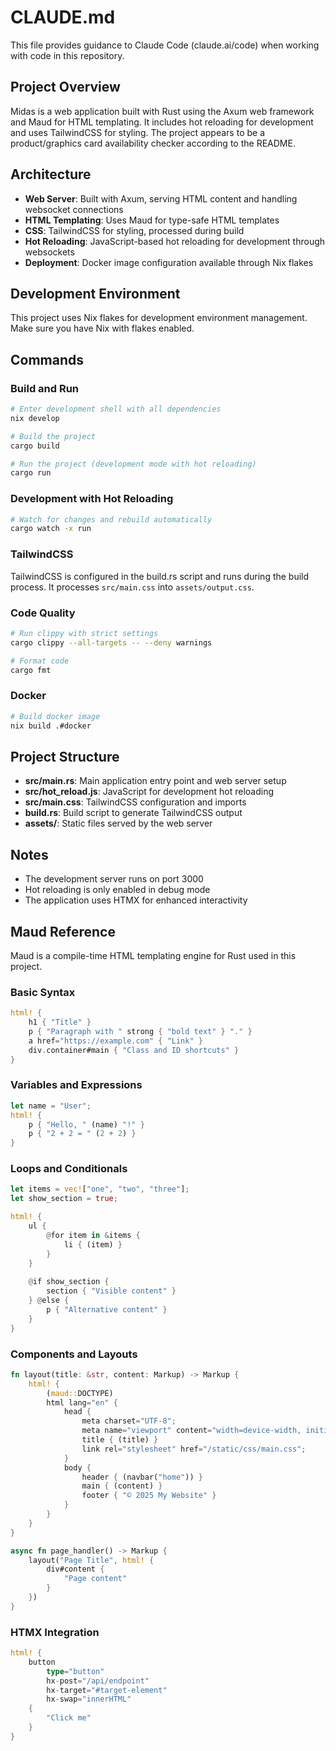 # CLAUDE.md

This file provides guidance to Claude Code (claude.ai/code) when working with code in this repository.

## Project Overview

Midas is a web application built with Rust using the Axum web framework and Maud for HTML templating. It includes hot reloading for development and uses TailwindCSS for styling. The project appears to be a product/graphics card availability checker according to the README.

## Architecture

- **Web Server**: Built with Axum, serving HTML content and handling websocket connections
- **HTML Templating**: Uses Maud for type-safe HTML templates
- **CSS**: TailwindCSS for styling, processed during build
- **Hot Reloading**: JavaScript-based hot reloading for development through websockets
- **Deployment**: Docker image configuration available through Nix flakes

## Development Environment

This project uses Nix flakes for development environment management. Make sure you have Nix with flakes enabled.

## Commands

### Build and Run

```bash
# Enter development shell with all dependencies
nix develop

# Build the project
cargo build

# Run the project (development mode with hot reloading)
cargo run
```

### Development with Hot Reloading

```bash
# Watch for changes and rebuild automatically
cargo watch -x run
```

### TailwindCSS

TailwindCSS is configured in the build.rs script and runs during the build process. It processes `src/main.css` into `assets/output.css`.

### Code Quality

```bash
# Run clippy with strict settings
cargo clippy --all-targets -- --deny warnings

# Format code
cargo fmt
```

### Docker

```bash
# Build docker image
nix build .#docker
```

## Project Structure

- **src/main.rs**: Main application entry point and web server setup
- **src/hot_reload.js**: JavaScript for development hot reloading
- **src/main.css**: TailwindCSS configuration and imports
- **build.rs**: Build script to generate TailwindCSS output
- **assets/**: Static files served by the web server

## Notes

- The development server runs on port 3000
- Hot reloading is only enabled in debug mode
- The application uses HTMX for enhanced interactivity

## Maud Reference

Maud is a compile-time HTML templating engine for Rust used in this project.

### Basic Syntax

```rust
html! {
    h1 { "Title" }
    p { "Paragraph with " strong { "bold text" } "." }
    a href="https://example.com" { "Link" }
    div.container#main { "Class and ID shortcuts" }
}
```

### Variables and Expressions

```rust
let name = "User";
html! {
    p { "Hello, " (name) "!" }
    p { "2 + 2 = " (2 + 2) }
}
```

### Loops and Conditionals

```rust
let items = vec!["one", "two", "three"];
let show_section = true;

html! {
    ul {
        @for item in &items {
            li { (item) }
        }
    }
    
    @if show_section {
        section { "Visible content" }
    } @else {
        p { "Alternative content" }
    }
}
```

### Components and Layouts

```rust
fn layout(title: &str, content: Markup) -> Markup {
    html! {
        (maud::DOCTYPE)
        html lang="en" {
            head {
                meta charset="UTF-8";
                meta name="viewport" content="width=device-width, initial-scale=1.0";
                title { (title) }
                link rel="stylesheet" href="/static/css/main.css";
            }
            body {
                header { (navbar("home")) }
                main { (content) }
                footer { "© 2025 My Website" }
            }
        }
    }
}

async fn page_handler() -> Markup {
    layout("Page Title", html! {
        div#content {
            "Page content"
        }
    })
}
```

### HTMX Integration

```rust
html! {
    button 
        type="button"
        hx-post="/api/endpoint"
        hx-target="#target-element"
        hx-swap="innerHTML"
    {
        "Click me"
    }
}
```